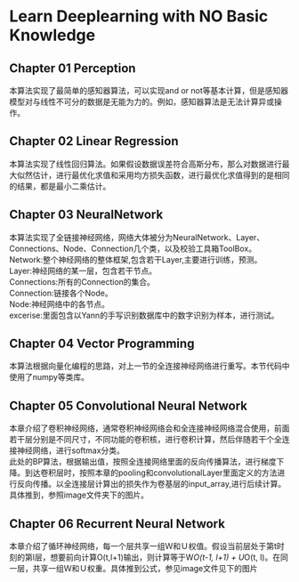 # Learn Deeplearning with NO Basic Knowledge
## Chapter 01 Perception
本算法实现了最简单的感知器算法，可以实现and or not等基本计算，但是感知器模型对与线性不可分的数据是无能为力的。例如，感知器算法是无法计算异或操作。
## Chapter 02 Linear Regression
本算法实现了线性回归算法。如果假设数据误差符合高斯分布，那么对数据进行最大似然估计，进行最优化求值和采用均方损失函数，进行最优化求值得到的是相同的结果，都是最小二乘估计。
## Chapter 03 NeuralNetwork
本算法实现了全链接神经网络，网络大体被分为NeuralNetwork、Layer、Connections、Node、Connection几个类，以及校验工具箱ToolBox。</br>
Network:整个神经网络的整体框架,包含若干Layer,主要进行训练，预测。</br>
Layer:神经网络的某一层，包含若干节点。</br>
Connections:所有的Connection的集合。</br>
Connection:链接各个Node。</br>
Node:神经网络中的各节点。</br>
excerise:里面包含以Yann的手写识别数据库中的数字识别为样本，进行测试。
## Chapter 04 Vector Programming
本算法根据向量化编程的思路，对上一节的全连接神经网络进行重写。本节代码中使用了numpy等类库。
## Chapter 05 Convolutional Neural Network
本章介绍了卷积神经网络，通常卷积神经网络会和全连接神经网络混合使用，前面若干层分别是不同尺寸，不同功能的卷积核，进行卷积计算，然后伴随若干个全连接神经网络，进行softmax分类。</br>
此处的BP算法，根据输出值，按照全连接网络里面的反向传播算法，进行梯度下降。到达卷积层时，按照本章的pooling和convolutionalLayer里面定义的方法进行反向传播。以全连接层计算出的损失作为卷基层的input_array,进行后续计算。具体推到，参照image文件夹下的图片。
## Chapter 06 Recurrent Neural Network
本章介绍了循环神经网络，每一个层共享一组Ｗ和Ｕ权值。假设当前层处于第t时刻的第l层，想要前向计算O(t,l+1)输出，则计算等于W*O(t-1, l+1) + U*O(t, l)。在同一层，共享一组Ｗ和Ｕ权重。具体推到公式，参见image文件见下的图片</br>
